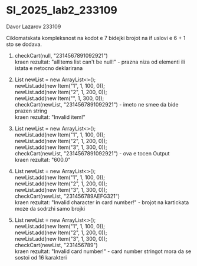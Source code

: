 # SI_2025_lab2_233109
Davor Lazarov 233109
  
Ciklomatskata kompleksnost na kodot e 7 bidejki brojot na if uslovi e 6 + 1 sto se dodava.
  
1. checkCart(null, "2314567891092921")  
kraen rezultat: "allItems list can't be null!" - prazna niza od elementi ili istata e netocno deklarirana
  
2. List<Item> newList = new ArrayList<>();  
newList.add(new Item("1", 1, 100, 0));  
newList.add(new Item("2", 1, 200, 0));  
newList.add(new Item("", 1, 300, 0));  
checkCart(newList, "2314567891092921") - imeto ne smee da bide prazen string  
kraen rezultat: "Invalid item!"  
  
3. List<Item> newList = new ArrayList<>();  
newList.add(new Item("1", 1, 100, 0));  
newList.add(new Item("2", 1, 200, 0));  
newList.add(new Item("3", 1, 300, 0));  
checkCart(newList, "2314567891092921") - ova e tocen Output  
kraen rezultat: "600.0"  

4. List<Item> newList = new ArrayList<>();  
newList.add(new Item("1", 1, 100, 0));  
newList.add(new Item("2", 1, 200, 0));  
newList.add(new Item("3", 1, 300, 0));  
checkCart(newList, "231456789AEFG321")  
kraen rezultat: "Invalid character in card number!" - brojot na kartickata moze da sodrzhi samo brojki  
  
5. List<Item> newList = new ArrayList<>();  
newList.add(new Item("1", 1, 100, 0));  
newList.add(new Item("2", 1, 200, 0));  
newList.add(new Item("3", 1, 300, 0));  
checkCart(newList, "231456789")  
kraen rezultat: "Invalid card number!" - card number stringot mora da se sostoi od 16 karakteri  
